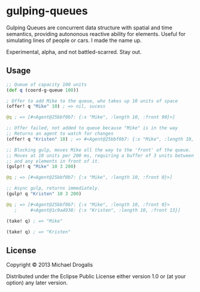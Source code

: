 # gulping-queues

Gulping Queues are concurrent data structure with spatial and time semantics, providing
autononous reactive ability for elements. Useful for simulating lines of people or cars.
I made the name up.

Experimental, alpha, and not battled-scarred. Stay out.

## Usage

```clojure
;; Queue of capacity 100 units
(def q (coord-g-queue 100))

; Offer to add Mike to the queue, who takes up 10 units of space
(offer! q "Mike" 10) ; => nil, sucess

@q ; => [#<Agent@25bbf0b7: {:x "Mike", :length 10, :front 90}>]

;; Offer failed, not added to queue because "Mike" is in the way
;; Returns an agent to watch for changes
(offer! q "Kristen" 10) ; => #<Agent@25bbf0b7: {:x "Mike", :length 10, :front 90}>

;; Blocking gulp, moves Mike all the way to the 'front' of the queue.
;; Moves at 10 units per 200 ms, requiring a buffer of 3 units between itself
;; and any elements in front of it.
(gulp!! q "Mike" 10 3 200)

@q ; => [#<Agent@25bbf0b7: {:x "Mike", :length 10, :front 0}>]

;; Async gulp, returns immediately. 
(gulp! q "Kristen" 10 3 200)

@q ; => [#<Agent@25bbf0b7: {:x "Mike", :length 10, :front 0}>
   ;     #<Agent@1c9a4938: {:x "Kristen", :length 10, :front 13}]

(take! q) ; => "Mike"

(take! q) ; => "Kristen"
```

## License

Copyright © 2013 Michael Drogalis

Distributed under the Eclipse Public License either version 1.0 or (at
your option) any later version.
